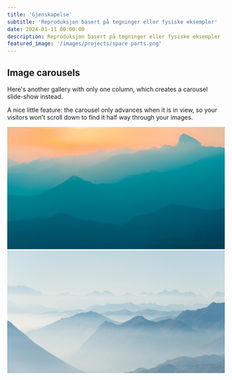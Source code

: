 ```yaml
---
title: 'Gjenskapelse'
subtitle: 'Reproduksjon basert på tegninger eller fysiske eksempler'
date: 2024-01-11 00:00:00
description: Reproduksjon basert på tegninger eller fysiske eksempler
featured_image: '/images/projects/spare parts.png'
---
```


## 



## Image carousels

Here's another gallery with only one column, which creates a carousel slide-show instead.

A nice little feature: the carousel only advances when it is in view, so your visitors won't scroll down to find it half way through your images.

<div class="gallery" data-columns="1">
	<img src="/images/demo/demo-landscape.jpg">
	<img src="/images/demo/demo-landscape-2.jpg">
</div>

